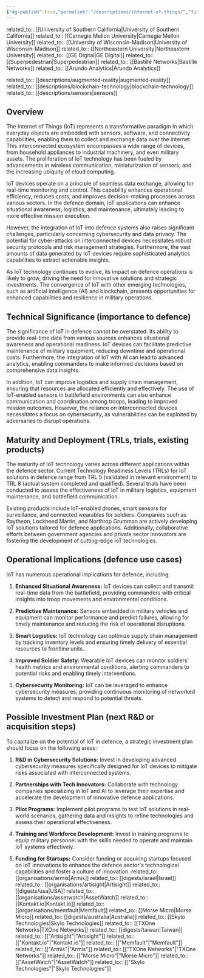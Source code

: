 ```yaml
---
{"dg-publish":true,"permalink":"/descriptions/internet-of-things/","title":"internet of things"}
---
```


related_to:: [[University of Southern California\|University of Southern California]]
related_to:: [[Carnegie Mellon University\|Carnegie Mellon University]]
related_to:: [[University of Wisconsin-Madison\|University of Wisconsin-Madison]]
related_to:: [[Northeastern University\|Northeastern University]]
related_to:: [[GE Digital\|GE Digital]]
related_to:: [[Superpedestrian\|Superpedestrian]]
related_to:: [[Bastille Networks\|Bastille Networks]]
related_to:: [[Arundo Analytics\|Arundo Analytics]]

related_to:: [[descriptions/augmented-reality\|augmented-reality]]
related_to:: [[descriptions/blockchain-technology\|blockchain-technology]]
related_to:: [[descriptions/sensors\|sensors]]

## Overview
The Internet of Things (IoT) represents a transformative paradigm in which everyday objects are embedded with sensors, software, and connectivity capabilities, enabling them to collect and exchange data over the internet. This interconnected ecosystem encompasses a wide range of devices, from household appliances to industrial machinery, and even military assets. The proliferation of IoT technology has been fueled by advancements in wireless communication, miniaturization of sensors, and the increasing ubiquity of cloud computing.

IoT devices operate on a principle of seamless data exchange, allowing for real-time monitoring and control. This capability enhances operational efficiency, reduces costs, and improves decision-making processes across various sectors. In the defence domain, IoT applications can enhance situational awareness, logistics, and maintenance, ultimately leading to more effective mission execution.

However, the integration of IoT into defence systems also raises significant challenges, particularly concerning cybersecurity and data privacy. The potential for cyber-attacks on interconnected devices necessitates robust security protocols and risk management strategies. Furthermore, the vast amounts of data generated by IoT devices require sophisticated analytics capabilities to extract actionable insights.

As IoT technology continues to evolve, its impact on defence operations is likely to grow, driving the need for innovative solutions and strategic investments. The convergence of IoT with other emerging technologies, such as artificial intelligence (AI) and blockchain, presents opportunities for enhanced capabilities and resilience in military operations.

## Technical Significance (importance to defence)
The significance of IoT in defence cannot be overstated. Its ability to provide real-time data from various sources enhances situational awareness and operational readiness. IoT devices can facilitate predictive maintenance of military equipment, reducing downtime and operational costs. Furthermore, the integration of IoT with AI can lead to advanced analytics, enabling commanders to make informed decisions based on comprehensive data insights.

In addition, IoT can improve logistics and supply chain management, ensuring that resources are allocated efficiently and effectively. The use of IoT-enabled sensors in battlefield environments can also enhance communication and coordination among troops, leading to improved mission outcomes. However, the reliance on interconnected devices necessitates a focus on cybersecurity, as vulnerabilities can be exploited by adversaries to disrupt operations.

## Maturity and Deployment (TRLs, trials, existing products)
The maturity of IoT technology varies across different applications within the defence sector. Current Technology Readiness Levels (TRLs) for IoT solutions in defence range from TRL 5 (validated in relevant environment) to TRL 8 (actual system completed and qualified). Several trials have been conducted to assess the effectiveness of IoT in military logistics, equipment maintenance, and battlefield communication.

Existing products include IoT-enabled drones, smart sensors for surveillance, and connected wearables for soldiers. Companies such as Raytheon, Lockheed Martin, and Northrop Grumman are actively developing IoT solutions tailored for defence applications. Additionally, collaborative efforts between government agencies and private sector innovators are fostering the development of cutting-edge IoT technologies.

## Operational Implications (defence use cases)
IoT has numerous operational implications for defence, including:

1. **Enhanced Situational Awareness:** IoT devices can collect and transmit real-time data from the battlefield, providing commanders with critical insights into troop movements and environmental conditions.
   
2. **Predictive Maintenance:** Sensors embedded in military vehicles and equipment can monitor performance and predict failures, allowing for timely maintenance and reducing the risk of operational disruptions.

3. **Smart Logistics:** IoT technology can optimize supply chain management by tracking inventory levels and ensuring timely delivery of essential resources to frontline units.

4. **Improved Soldier Safety:** Wearable IoT devices can monitor soldiers' health metrics and environmental conditions, alerting commanders to potential risks and enabling timely interventions.

5. **Cybersecurity Monitoring:** IoT can be leveraged to enhance cybersecurity measures, providing continuous monitoring of networked systems to detect and respond to potential threats.

## Possible Investment Plan (next R&D or acquisition steps)
To capitalize on the potential of IoT in defence, a strategic investment plan should focus on the following areas:

1. **R&D in Cybersecurity Solutions:** Invest in developing advanced cybersecurity measures specifically designed for IoT devices to mitigate risks associated with interconnected systems.

2. **Partnerships with Tech Innovators:** Collaborate with technology companies specializing in IoT and AI to leverage their expertise and accelerate the development of innovative defence applications.

3. **Pilot Programs:** Implement pilot programs to test IoT solutions in real-world scenarios, gathering data and insights to refine technologies and assess their operational effectiveness.

4. **Training and Workforce Development:** Invest in training programs to equip military personnel with the skills needed to operate and maintain IoT systems effectively.

5. **Funding for Startups:** Consider funding or acquiring startups focused on IoT innovations to enhance the defence sector's technological capabilities and foster a culture of innovation.
related_to:: [[organisations/armis\|Armis]]
related_to:: [[digests/israel\|Israel]]
related_to:: [[organisations/artisight\|Artisight]]
related_to:: [[digests/usa\|USA]]
related_to:: [[organisations/assetwatch\|AssetWatch]]
related_to:: [[Kontakt.io\|Kontakt.io]]
related_to:: [[organisations/memfault\|Memfault]]
related_to:: [[Morse Micro\|Morse Micro]]
related_to:: [[digests/australia\|Australia]]
related_to:: [[Skylo Technologies\|Skylo Technologies]]
related_to:: [[TXOne Networks\|TXOne Networks]]
related_to:: [[digests/taiwan\|Taiwan]]
related_to:: [["Artisight"\|"Artisight"]]
related_to:: [["Kontakt.io"\|"Kontakt.io"]]
related_to:: [["Memfault"\|"Memfault"]]
related_to:: [["Armis"\|"Armis"]]
related_to:: [["TXOne Networks"\|"TXOne Networks"]]
related_to:: [["Morse Micro"\|"Morse Micro"]]
related_to:: [["AssetWatch"\|"AssetWatch"]]
related_to:: [["Skylo Technologies"\|"Skylo Technologies"]]
